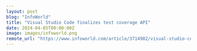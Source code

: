 ```yaml
---
layout: post
blog: "InfoWorld"
title: "Visual Studio Code finalizes test coverage API"
date: 2024-04-05T00:00:00Z
image: images/infoworld.png
remote_url: "https://www.infoworld.com/article/3714982/visual-studio-code-finalizes-test-coverage-api.html#tk.rss_applicationdevelopment"
---
```

